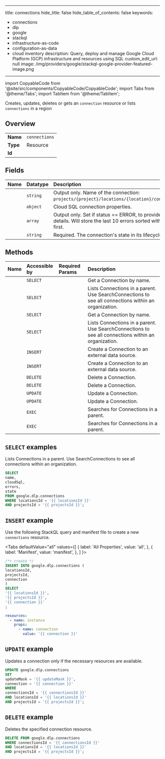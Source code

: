 
---
title: connections
hide_title: false
hide_table_of_contents: false
keywords:
  - connections
  - dlp
  - google
  - stackql
  - infrastructure-as-code
  - configuration-as-data
  - cloud inventory
description: Query, deploy and manage Google Cloud Platform (GCP) infrastructure and resources using SQL
custom_edit_url: null
image: /img/providers/google/stackql-google-provider-featured-image.png
---

import CopyableCode from '@site/src/components/CopyableCode/CopyableCode';
import Tabs from '@theme/Tabs';
import TabItem from '@theme/TabItem';

Creates, updates, deletes or gets an <code>connection</code> resource or lists <code>connections</code> in a region

## Overview
<table><tbody>
<tr><td><b>Name</b></td><td><code>connections</code></td></tr>
<tr><td><b>Type</b></td><td>Resource</td></tr>
<tr><td><b>Id</b></td><td><CopyableCode code="google.dlp.connections" /></td></tr>
</tbody></table>

## Fields
| Name | Datatype | Description |
|:-----|:---------|:------------|
| <CopyableCode code="name" /> | `string` | Output only. Name of the connection: `projects/{project}/locations/{location}/connections/{name}`. |
| <CopyableCode code="cloudSql" /> | `object` | Cloud SQL connection properties. |
| <CopyableCode code="errors" /> | `array` | Output only. Set if status == ERROR, to provide additional details. Will store the last 10 errors sorted with the most recent first. |
| <CopyableCode code="state" /> | `string` | Required. The connection's state in its lifecycle. |

## Methods
| Name | Accessible by | Required Params | Description |
|:-----|:--------------|:----------------|:------------|
| <CopyableCode code="organizations_locations_connections_get" /> | `SELECT` | <CopyableCode code="connectionsId, locationsId, organizationsId" /> | Get a Connection by name. |
| <CopyableCode code="organizations_locations_connections_list" /> | `SELECT` | <CopyableCode code="locationsId, organizationsId" /> | Lists Connections in a parent. Use SearchConnections to see all connections within an organization. |
| <CopyableCode code="projects_locations_connections_get" /> | `SELECT` | <CopyableCode code="connectionsId, locationsId, projectsId" /> | Get a Connection by name. |
| <CopyableCode code="projects_locations_connections_list" /> | `SELECT` | <CopyableCode code="locationsId, projectsId" /> | Lists Connections in a parent. Use SearchConnections to see all connections within an organization. |
| <CopyableCode code="organizations_locations_connections_create" /> | `INSERT` | <CopyableCode code="locationsId, organizationsId" /> | Create a Connection to an external data source. |
| <CopyableCode code="projects_locations_connections_create" /> | `INSERT` | <CopyableCode code="locationsId, projectsId" /> | Create a Connection to an external data source. |
| <CopyableCode code="organizations_locations_connections_delete" /> | `DELETE` | <CopyableCode code="connectionsId, locationsId, organizationsId" /> | Delete a Connection. |
| <CopyableCode code="projects_locations_connections_delete" /> | `DELETE` | <CopyableCode code="connectionsId, locationsId, projectsId" /> | Delete a Connection. |
| <CopyableCode code="organizations_locations_connections_patch" /> | `UPDATE` | <CopyableCode code="connectionsId, locationsId, organizationsId" /> | Update a Connection. |
| <CopyableCode code="projects_locations_connections_patch" /> | `UPDATE` | <CopyableCode code="connectionsId, locationsId, projectsId" /> | Update a Connection. |
| <CopyableCode code="organizations_locations_connections_search" /> | `EXEC` | <CopyableCode code="locationsId, organizationsId" /> | Searches for Connections in a parent. |
| <CopyableCode code="projects_locations_connections_search" /> | `EXEC` | <CopyableCode code="locationsId, projectsId" /> | Searches for Connections in a parent. |

## `SELECT` examples

Lists Connections in a parent. Use SearchConnections to see all connections within an organization.

```sql
SELECT
name,
cloudSql,
errors,
state
FROM google.dlp.connections
WHERE locationsId = '{{ locationsId }}'
AND projectsId = '{{ projectsId }}'; 
```

## `INSERT` example

Use the following StackQL query and manifest file to create a new <code>connections</code> resource.

<Tabs
    defaultValue="all"
    values={[
        { label: 'All Properties', value: 'all', },
        { label: 'Manifest', value: 'manifest', },
    ]
}>
<TabItem value="all">

```sql
/*+ create */
INSERT INTO google.dlp.connections (
locationsId,
projectsId,
connection
)
SELECT 
'{{ locationsId }}',
'{{ projectsId }}',
'{{ connection }}'
;
```
</TabItem>
<TabItem value="manifest">

```yaml
resources:
  - name: instance
    props:
      - name: connection
        value: '{{ connection }}'

```
</TabItem>
</Tabs>

## `UPDATE` example

Updates a connection only if the necessary resources are available.

```sql
UPDATE google.dlp.connections
SET 
updateMask = '{{ updateMask }}',
connection = '{{ connection }}'
WHERE 
connectionsId = '{{ connectionsId }}'
AND locationsId = '{{ locationsId }}'
AND projectsId = '{{ projectsId }}';
```

## `DELETE` example

Deletes the specified connection resource.

```sql
DELETE FROM google.dlp.connections
WHERE connectionsId = '{{ connectionsId }}'
AND locationsId = '{{ locationsId }}'
AND projectsId = '{{ projectsId }}';
```
